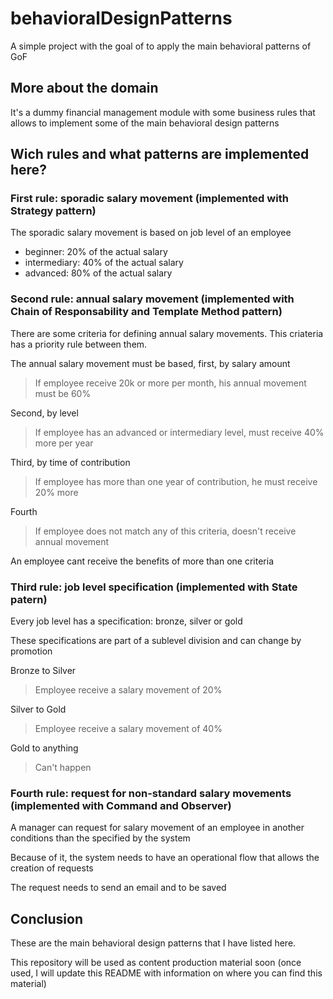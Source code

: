 # behavioralDesignPatterns

A simple project with the goal of to apply the main behavioral patterns of GoF

## More about the domain

It's a dummy financial management module with some business rules that allows to implement some of the main behavioral design patterns

## Wich rules and what patterns are implemented here?

### First rule: sporadic salary movement (implemented with Strategy pattern)

The sporadic salary movement is based on job level of an employee

- beginner: 20% of the actual salary
- intermediary: 40% of the actual salary
- advanced: 80% of the actual salary

### Second rule: annual salary movement (implemented with Chain of Responsability and Template Method pattern)

There are some criteria for defining annual salary movements. This criateria has a priority rule between them. 

The annual salary movement must be based, first, by salary amount

> If employee receive 20k or more per month, his annual movement must be 60%

Second, by level

> If employee has an advanced or intermediary level, must receive 40% more per year

Third, by time of contribution

> If employee has more than one year of contribution, he must receive 20% more

Fourth

> If employee does not match any of this criteria, doesn't receive annual movement

An employee cant receive the benefits of more than one criteria

### Third rule: job level specification (implemented with State patern)

Every job level has a specification: bronze, silver or gold

These specifications are part of a sublevel division and can change by promotion

Bronze to Silver

> Employee receive a salary movement of 20%

Silver to Gold

> Employee receive a salary movement of 40%

Gold to anything

> Can't happen

### Fourth rule: request for non-standard salary movements (implemented with Command and Observer)

A manager can request for salary movement of an employee in another conditions than the specified by the system

Because of it, the system needs to have an operational flow that allows the creation of requests

The request needs to send an email and to be saved

## Conclusion

These are the main behavioral design patterns that I have listed here. 

This repository will be used as content production material soon (once used, I will update this README with information on where you can find this material)
